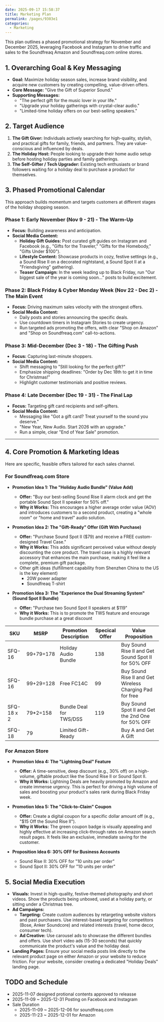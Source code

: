 ```yaml
---
date: 2025-09-17 15:58:37
title: Marketing Plan
permalink: /pages/9303e1
categories:
  - Marketing
---
```


This plan outlines a phased promotional strategy for November and December 2025, leveraging Facebook and Instagram to drive traffic and sales to the Soundfreaq Amazon and Soundfreaq.com online stores.

<!-- more -->

## 1. Overarching Goal & Key Messaging

- **Goal:** Maximize holiday season sales, increase brand visibility, and acquire new customers by creating compelling, value-driven offers.
- **Core Message:** "Give the Gift of Superior Sound."
- **Supporting Messages:**
  - "The perfect gift for the music lover in your life."
  - "Upgrade your holiday gatherings with crystal-clear audio."
  - "Limited-time holiday offers on our best-selling speakers."

## 2. Target Audience

1.  **The Gift Giver:** Individuals actively searching for high-quality, stylish, and practical gifts for family, friends, and partners. They are value-conscious and influenced by deals.
2.  **The Holiday Host:** People looking to upgrade their home audio setup before hosting holiday parties and family gatherings.
3.  **The Self-Gifter / Tech Upgrader:** Existing tech enthusiasts or brand followers waiting for a holiday deal to purchase a product for themselves.

## 3. Phased Promotional Calendar

This approach builds momentum and targets customers at different stages of the holiday shopping season.

### Phase 1: Early November (Nov 9 - 21) - The Warm-Up

- **Focus:** Building awareness and anticipation.
- **Social Media Content:**
  - **Holiday Gift Guides:** Post curated gift guides on Instagram and Facebook (e.g., "Gifts for the Traveler," "Gifts for the Homebody," "Gifts Under $100").
  - **Lifestyle Content:** Showcase products in cozy, festive settings (e.g., a Sound Rise II on a decorated nightstand, a Sound Spot II at a "Friendsgiving" gathering).
  - **Teaser Campaign:** In the week leading up to Black Friday, run "Our biggest sale of the year is coming soon..." posts to build excitement.

### Phase 2: Black Friday & Cyber Monday Week (Nov 22 - Dec 2) - The Main Event

- **Focus:** Driving maximum sales velocity with the strongest offers.
- **Social Media Content:**
  - Daily posts and stories announcing the specific deals.
  - Use countdown timers in Instagram Stories to create urgency.
  - Run targeted ads promoting the offers, with clear "Shop on Amazon" and "Shop on Soundfreaq.com" call-to-actions.

### Phase 3: Mid-December (Dec 3 - 18) - The Gifting Push

- **Focus:** Capturing last-minute shoppers.
- **Social Media Content:**
  - Shift messaging to "Still looking for the perfect gift?"
  - Emphasize shipping deadlines: "Order by Dec 18th to get it in time for Christmas!"
  - Highlight customer testimonials and positive reviews.

### Phase 4: Late December (Dec 19 - 31) - The Final Lap

- **Focus:** Targeting gift card recipients and self-gifters.
- **Social Media Content:**
  - Messaging like "Got a gift card? Treat yourself to the sound you deserve."
  - "New Year, New Audio. Start 2026 with an upgrade."
  - Run a simple, clear "End of Year Sale" promotion.

---

## 4. Core Promotion & Marketing Ideas

Here are specific, feasible offers tailored for each sales channel.

### For Soundfreaq.com Store

- **Promotion Idea 1: The "Holiday Audio Bundle" (Value Add)**

  - **Offer:** "Buy our best-selling Sound Rise II alarm clock and get the portable Sound Spot II speaker for 50% off."
  - **Why it Works:** This encourages a higher average order value (AOV) and introduces customers to a second product, creating a "whole room" or "home and travel" audio solution.

- **Promotion Idea 2: The "Gift-Ready" Offer (Gift With Purchase)**

  - **Offer:** "Purchase Sound Spot II ($79) and receive a FREE custom-designed Travel Case."
  - **Why it Works:** This adds significant perceived value without deeply discounting the core product. The travel case is a highly relevant accessory that enhances the main purchase, making it feel like a complete, premium gift package.
  - Other gift ideas (fulfillment capability from Shenzhen China to the US is the key element)
    - 20W power adapter
    - Soundfreaq T-shirt

- **Promotion Idea 3: The "Experience the Dual Streaming System" (Sound Spot II Bundle)**
  - **Offer:** "Purchase two Sound Spot II speakers at $119"
  - **Why it Works:** This is to promote the TWS feature and enourage bundle purchase at a great discount

| SKU        | MSRP      | Promotion Description   | Specical Offer | Value Proposition                                        |
| ---------- | --------- | ----------------------- | -------------- | -------------------------------------------------------- |
| SFQ-16     | 99+79=178 | Holiday Audio Bundle    | 138            | Buy Sound Rise II and Get Sound Spot II for 50% OFF      |
| SFQ-16     | 99+29=128 | Free FC14C              | 99             | Buy Sound Rise II and Get Wireless Charging Pad for free |
| SFQ-18 x 2 | 79\*2=158 | Bundle Deal for TWS/DSS | 119            | Buy Sound Spot II and Get the 2nd One for 50% OFF        |
| SFQ-18     | 79        | Limited Gift-Ready      |                | Buy A and Get A Gift                                     |

### For Amazon Store

- **Promotion Idea 4: The "Lightning Deal" Feature**

  - **Offer:** A time-sensitive, deep discount (e.g., 30% off) on a high-volume, giftable product like the Sound Rise II or Sound Spot II.
  - **Why it Works:** Lightning Deals are heavily promoted by Amazon and create immense urgency. This is perfect for driving a high volume of sales and boosting your product's sales rank during Black Friday week.

- **Promotion Idea 5: The "Click-to-Claim" Coupon**

  - **Offer:** Create a digital coupon for a specific dollar amount off (e.g., "$15 Off the Sound Rise II").
  - **Why it Works:** The green coupon badge is visually appealing and highly effective at increasing click-through rates on Amazon search result pages. It feels like an exclusive, immediate saving for the customer.

- **Proposition Idea 6: 30% OFF for Business Accounts**
  - Sound Rise II: 30% OFF for "10 units per order"
  - Sound Spot II: 30% OFF for "10 units per order"

## 5. Social Media Execution

- **Visuals:** Invest in high-quality, festive-themed photography and short videos. Show the products being unboxed, used at a holiday party, or sitting under a Christmas tree.
- **Ad Campaigns:**
  - **Targeting:** Create custom audiences by retargeting website visitors and past purchasers. Use interest-based targeting for competitors (Bose, Anker Soundcore) and related interests (travel, home decor, consumer tech).
  - **Ad Creative:** Use carousel ads to showcase the different bundles and offers. Use short video ads (15-30 seconds) that quickly communicate the product's value and the holiday deal.
- **Landing Pages:** Ensure your social media posts link directly to the relevant product page on either Amazon or your website to reduce friction. For your website, consider creating a dedicated "Holiday Deals" landing page.

## TODO and Schedule

- 2025-11-07 designed protional contents approved to releasse
- 2025-11-09 ~ 2025-12-31 Posting on Facebook and Instagram
- Sale Duration
  - 2025-11-09 ~ 2025-12-06 for soundfreaq.com
  - 2025-11-23 ~ 2025-12-01 for Amazon

